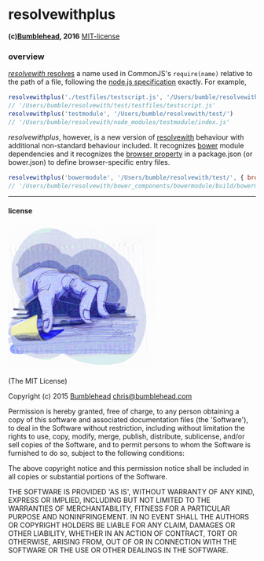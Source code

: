 resolvewithplus
===============
**(c)[Bumblehead][0], 2016** [MIT-license](#license)

### overview

[_resolvewith_ resolves][1] a name used in CommonJS's `require(name)` relative to the path of a file, following the [node.js specification][2] exactly.  For example,

```javascript
resolvewithplus('./testfiles/testscript.js', '/Users/bumble/resolvewith/test/')
// '/Users/bumble/resolvewith/test/testfiles/testscript.js'
resolvewithplus('testmodule', '/Users/bumble/resolvewith/test/')
// '/Users/bumble/resolvewith/node_modules/testmodule/index.js'
```
_resolvewithplus_, however, is a new version of [resolvewith][1] behaviour with additional non-standard behaviour included. It recognizes [bower][3] module dependencies and it recognizes the [browser property][4] in a package.json (or bower.json) to define browser-specific entry files.

```javascript
resolvewithplus('bowermodule', '/Users/bumble/resolvewith/test/', { browser : true });
// '/Users/bumble/resolvewith/bower_components/bowermodule/build/bowermoduleweb.js'
```

[0]: http://www.bumblehead.com                            "bumblehead"
[1]: https://github.com/iambumblehead/resolvewith/blob/master/src/resolvewith.js
[2]: https://nodejs.org/api/modules.html#modules_module_require_id
[3]: https://github.com/bower/spec/blob/master/json.md
[4]: https://github.com/substack/browserify-handbook#browser-field

---------------------------------------------------------
#### <a id="license">license

 ![scrounge](https://github.com/iambumblehead/scroungejs/raw/master/img/hand.png) 

(The MIT License)

Copyright (c) 2015 [Bumblehead][0] <chris@bumblehead.com>

Permission is hereby granted, free of charge, to any person obtaining a copy of this software and associated documentation files (the 'Software'), to deal in the Software without restriction, including without limitation the rights to use, copy, modify, merge, publish, distribute, sublicense, and/or sell copies of the Software, and to permit persons to whom the Software is furnished to do so, subject to the following conditions:

The above copyright notice and this permission notice shall be included in all copies or substantial portions of the Software.

THE SOFTWARE IS PROVIDED 'AS IS', WITHOUT WARRANTY OF ANY KIND, EXPRESS OR IMPLIED, INCLUDING BUT NOT LIMITED TO THE WARRANTIES OF MERCHANTABILITY, FITNESS FOR A PARTICULAR PURPOSE AND NONINFRINGEMENT. IN NO EVENT SHALL THE AUTHORS OR COPYRIGHT HOLDERS BE LIABLE FOR ANY CLAIM, DAMAGES OR OTHER LIABILITY, WHETHER IN AN ACTION OF CONTRACT, TORT OR OTHERWISE, ARISING FROM, OUT OF OR IN CONNECTION WITH THE SOFTWARE OR THE USE OR OTHER DEALINGS IN THE SOFTWARE.
